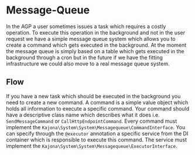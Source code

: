 
# Message-Queue

In the AGP a user sometimes issues a task which requires a costly operation. To execute
this operation in the background and not in the user request we have a simple message
queue system which allows you to create a command which gets executed in the background.
At the moment the message queue is simply based on a table which gets executed in the
background through a cron but in the future if we have the fitting infrastructure we
could also move to a real message queue system.

## Flow

If you have a new task which should be executed in the background you need to create
a new command. A command is a simple value object which holds all information to execute a specific
command. Your command should have a descriptive class name which describes what it does i.e.
`SendMessageCommand` or `CallHttpEndpointCommand`. Every command must implement the
`Kajona\System\System\Messagequeue\CommandInterface`. You can specify through the `@executor`
annotation a specific service from the DI container which is responsible to execute
this command. The service must implement the `Kajona\System\System\Messagequeue\ExecutorInterface`.
